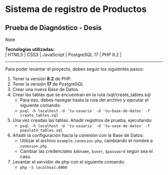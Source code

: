 # Sistema de registro de Productos

## Prueba de Diagnóstico - Desis

> [!NOTE]
> **Tecnologías utilizadas:**  
> | HTML5 | CSS3 | JavaScript | PostgreSQL 17 | PHP 8.2 |

---

Para poder levantar el proyecto, debes seguir los siguientes pasos:
1. Tener la versión **8.2** de PHP.
2. Tener la versión **17** de PostgreSQL
3. Crear una nueva Base de Datos.
4. Crear las tablas que se encuentran en la ruta /sql/create_tables.sql
    - Para eso, debes navegar hasta la ruta del archivo y ejecutar el siguiente comando:
    - `psql -h localhost -U 'tu-usuario' -d 'tu-base-de-datos' -f create_tables.sql`
5. Una vez creadas las tablas. Añadir registros de prueba, ejecutando:
    - `psql -h localhost -U 'tu-usuario' -d 'tu-vase-de-datos' -f populate_tables.sql`
6. Añadir la configuración hacia la conexión con la Base de Datos:
    - Utilizar el archivo `example.conexion.php`, cambiando el nombre a `conexion.php`
    - Cambiar las credenciales `$dbname`, `$user`, `$password` según sea el caso.
7. Levantar el servidor de php con el siguiente comando:
    - `php -S localhost:8000`
